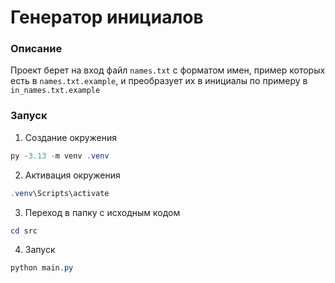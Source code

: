 # Генератор инициалов

### Описание 
Проект берет на вход файл `names.txt` с форматом имен, пример которых есть в `names.txt.example`, и преобразует их в инициалы по примеру в `in_names.txt.example`

### Запуск
1. Создание окружения
```powershell
py -3.13 -m venv .venv
```
2. Активация окружения
```powershell
.venv\Scripts\activate
```
3. Переход в папку с исходным кодом
```powershell
cd src
```
4. Запуск
```powershell
python main.py
```
